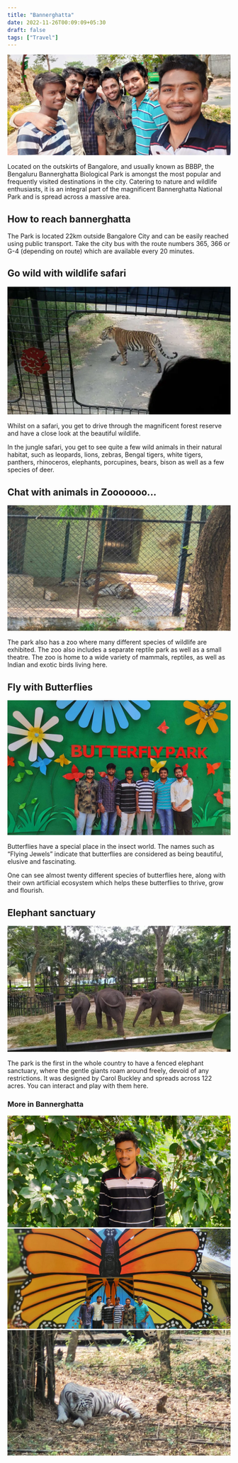 ```yaml
---
title: "Bannerghatta"
date: 2022-11-26T00:09:09+05:30
draft: false
tags: ["Travel"]
---
```


![Bannerghatta](/images/bannerghatta/selfie.jpeg)

Located on the outskirts of Bangalore, and usually known as BBBP, the Bengaluru Bannerghatta Biological Park is amongst the most popular and frequently visited destinations in the city. Catering to nature and wildlife enthusiasts, it is an integral part of the magnificent Bannerghatta National Park and is spread across a massive area. 

## How to reach bannerghatta

The Park is located 22km outside Bangalore City and can be easily reached using public transport. Take the city bus with the route numbers 365, 366 or G-4 (depending on route) which are available every 20 minutes.

## Go wild with wildlife safari

![Safari](/images/bannerghatta/safari.webp)

Whilst on a safari, you get to drive through the magnificent forest reserve and have a close look at the beautiful wildlife. 

In the jungle safari, you get to see quite a few wild animals in their natural habitat, such as leopards, lions, zebras, Bengal tigers, white tigers, panthers, rhinoceros, elephants, porcupines, bears, bison as well as a few species of deer. 

## Chat with animals in Zooooooo...

![tiger](/images/bannerghatta/tiger.jpeg)

The park also has a zoo where many different species of wildlife are exhibited. The zoo also includes a separate reptile park as well as a small theatre. The zoo is home to a wide variety of mammals, reptiles, as well as Indian and exotic birds living here. 

## Fly with Butterflies

![butterfly_park](/images/bannerghatta/butterfly_park.jpeg)

Butterflies have a special place in the insect world. The names such as “Flying Jewels” indicate that butterflies are considered as being beautiful, elusive and fascinating. 

One can see almost twenty different species of butterflies here, along with their own artificial ecosystem which helps these butterflies to thrive, grow and flourish.

## Elephant sanctuary

![elephants](/images/bannerghatta/elephants.webp)

The park is the first in the whole country to have a fenced elephant sanctuary, where the gentle giants roam around freely, devoid of any restrictions. It was designed by Carol Buckley and spreads across 122 acres. You can interact and play with them here. 

### More in Bannerghatta

![zoo](/images/bannerghatta/zoo.jpeg)
![museum](/images/bannerghatta/museum.jpeg)
![bengal_tiger](/images/bannerghatta/bengal_tiger.jpeg)
